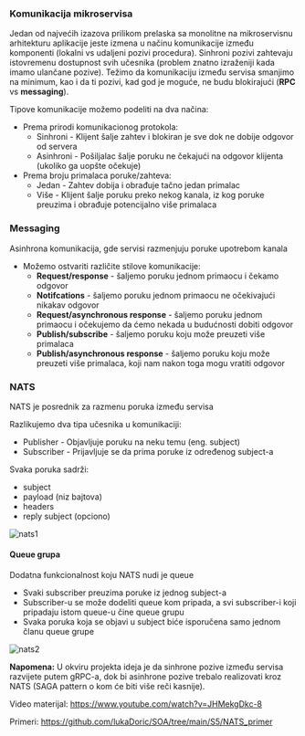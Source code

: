 ### Komunikacija mikroservisa

Jedan od najvećih izazova prilikom prelaska sa monolitne na mikroservisnu arhitekturu aplikacije jeste izmena u načinu komunikacije između komponenti
(lokalni vs udaljeni pozivi procedura). Sinhroni pozivi zahtevaju istovremenu dostupnost svih učesnika (problem znatno izraženiji kada imamo ulančane pozive).
Težimo da komunikaciju između servisa smanjimo na minimum, kao i da ti pozivi, kad god je moguće, ne budu blokirajući (**RPC** vs **messaging**).

Tipove komunikacije možemo podeliti na dva načina:
- Prema prirodi komunikacionog protokola:
   - Sinhroni - Klijent šalje zahtev i blokiran je sve dok ne dobije odgovor od servera
   - Asinhroni - Pošiljalac šalje poruku ne čekajući na odgovor klijenta (ukoliko ga uopšte očekuje)
 - Prema broju primalaca poruke/zahteva:
   - Jedan - Zahtev dobija i obrađuje tačno jedan primalac
   - Više - Klijent šalje poruku preko nekog kanala, iz kog poruke preuzima i obrađuje potencijalno više primalaca

### Messaging

Asinhrona komunikacija, gde servisi razmenjuju poruke upotrebom kanala
  - Možemo ostvariti različite stilove komunikacije:
     - **Request/response** - šaljemo poruku jednom primaocu i čekamo odgovor
     - **Notifcations** - šaljemo poruku jednom primaocu ne očekivajući nikakav odgovor
     - **Request/asynchronous response** - šaljemo poruku jednom primaocu i očekujemo da ćemo nekada u budućnosti dobiti odgovor
     - **Publish/subscribe** - šaljemo poruku koju može preuzeti više primalaca
     - **Publish/asynchronous response** - šaljemo poruku koju može preuzeti više primalaca, koji nam nakon toga mogu vratiti odgovor

### NATS

NATS je posrednik za razmenu poruka između servisa

Razlikujemo dva tipa učesnika u komunikaciji:
- Publisher - Objavljuje poruku na neku temu (eng. subject)  
- Subscriber - Prijavljuje se da prima poruke iz određenog subject-a

Svaka poruka sadrži:  
 - subject
 - payload (niz bajtova)
 - headers
 - reply subject (opciono)

<img src="https://i.ibb.co/z4jtrL5/nats1.png" alt="nats1" border="0">


#### Queue grupa

Dodatna funkcionalnost koju NATS nudi je queue  
- Svaki subscriber preuzima poruke iz jednog subject-a
- Subscriber-u se može dodeliti queue kom pripada, a svi subscriber-i koji pripadaju istom queue-u čine queue grupu
- Svaka poruka koja se objavi u subject biće isporučena samo jednom članu queue grupe

<img src="https://i.ibb.co/6cQwp6J/nats2.png" alt="nats2" border="0">

**Napomena:** U okviru projekta ideja je da sinhrone pozive između servisa razvijete putem gRPC-a, dok bi asinhrone pozive trebalo realizovati kroz NATS (SAGA pattern o kom će biti više reči kasnije).

Video materijal: https://www.youtube.com/watch?v=JHMekgDkc-8

Primeri: https://github.com/lukaDoric/SOA/tree/main/S5/NATS_primer
